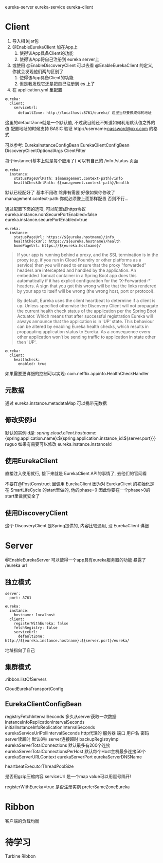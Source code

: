 eureka-server
eureka-service
eureka-client

# Client #
1. 导入相关jar包
2. @EnableEurekaClient 加在App上
	1. 使得该App具备Client的功能
	2. 使得该App将自己注册到 eureka server上
3. 或使用 @EnableDiscoveryClient 可以去看 @EnableEurekaClient 的定义, 你就会发现他们两的区别了
	1. 使得该App具备Client的功能
	2. 但是我发现它还是把自己注册到 es 上了
4.  在 application.yml 里配置
```
eureka:
  client:
    serviceUrl:
      defaultZone: http://localhost:8761/eureka/ 这里当然要换成你的地址
```
这里的defaultZone就是一个默认值, 不过我目前还不知道如何利用默认值之外的值
配置地址的时候支持 BASIC 验证
http://username:password@xxx.com 的格式

可以参考:
EurekaInstanceConfigBean EurekaClientConfigBean
DiscoveryClientOptionalArgs ClientFilter


每个instance(基本上就是每个应用了) 可以有自己的 /info /status 页面

```
eureka:
  instance:
    statusPageUrlPath: ${management.context-path}/info
    healthCheckUrlPath: ${management.context-path}/health
```
默认已经配好了 基本不用改 除非有需要
好像如果你修改了 management.context-path 你就必须像上面那样配置 否则不行...

通过配置下面的选项, 可以配置成https协议
eureka.instance.nonSecurePortEnabled=false
eureka.instance.securePortEnabled=true

```
eureka:
  instance:
    statusPageUrl: https://${eureka.hostname}/info
    healthCheckUrl: https://${eureka.hostname}/health
    homePageUrl: https://${eureka.hostname}/
```

> 	If your app is running behind a proxy, and the SSL termination is in the proxy (e.g. if you run in Cloud Foundry or other platforms as a service) then you will need to ensure that the proxy "forwarded" headers are intercepted and handled by the application. An embedded Tomcat container in a Spring Boot app does this automatically if it has explicit configuration for the 'X-Forwarded-\*` headers. A sign that you got this wrong will be that the links rendered by your app to itself will be wrong (the wrong host, port or protocol).


> By default, Eureka uses the client heartbeat to determine if a client is up. Unless specified otherwise the Discovery Client will not propagate the current health check status of the application per the Spring Boot Actuator. Which means that after successful registration Eureka will always announce that the application is in 'UP' state. This behaviour can be altered by enabling Eureka health checks, which results in propagating application status to Eureka. As a consequence every other application won’t be sending traffic to application in state other then 'UP'.

```
eureka:
  client:
    healthcheck:
      enabled: true
```

如果需要更详细的控制可以实现:
com.netflix.appinfo.HealthCheckHandler

## 元数据 ##
通过 eureka.instance.metadataMap 可以携带元数据

## 修改实例id ##
默认的实例id是: ${spring.cloud.client.hostname}:${spring.application.name}:${spring.application.instance_id:${server.port}}}
ruguo
如果有需要可以修改 eureka.instance.instanceId


## 使用EurekaClient ##
直接注入使用就行, 接下来就是 EurekaClient API的事情了, 去他们的官网看

不要在@PostConstruct 里调用 EurekaClient
因为对 EurekaClient 的初始化是在 SmartLifeCycle 的start里做的, 他的phase=0
因此你要在一个phase>0的start里做就安全了


## 使用DiscoveryClient ##
这个 DiscoveryClient 是Spring提供的, 内容比较通用, 没 EurekaClient 详细

# Server #
@EnableEurekaServer 可以使得一个app具有eureka服务器的功能
暴露了 /eureka url

## 独立模式 ##
```
server:
  port: 8761

eureka:
  instance:
    hostname: localhost
  client:
    registerWithEureka: false
    fetchRegistry: false
    serviceUrl:
      defaultZone: http://${eureka.instance.hostname}:${server.port}/eureka/
```
地址指向了自己

## 集群模式 ##


<client>.ribbon.listOfServers



CloudEurekaTransportConfig

## EurekaClientConfigBean ##
registryFetchIntervalSeconds 多久从server获取一次数据
instanceInfoReplicationIntervalSeconds
initialInstanceInfoReplicationIntervalSeconds
eurekaServiceUrlPollIntervalSeconds
http代理的 服务器 端口 用户名 密码
server读超时 默认8秒
server连接超时
backupRegistryImpl
eurekaServerTotalConnections 默认最多有200个连接
eurekaServerTotalConnectionsPerHost 默认每个Host主机最多连接50个
eurekaServerURLContext
eurekaServerPort
eurekaServerDNSName

heartbeatExecutorThreadPoolSize

是否用gzip压缩内容
serviceUrl 是一个map
value可以用逗号隔开!

registerWithEureka=true 是否注册实例
preferSameZoneEureka

# Ribbon #
客户端的负载均衡

# 待学习 #
Turbine 
Ribbon

